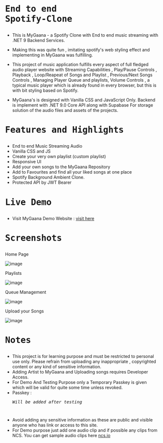 # <pre>End to end Spotify-Clone</pre>

- This is MyGaana - a Spotify Clone with End to end music streaming with .NET 9 Backend Services.

- Making this was quite fun , imitating spotify's web styling effect and implementing in MyGaana was fulfilling.

-  This project of music application fulfills every aspect of full fledged audio player website with Streaming Capabilities , Play/Pause Controls , Playback , Loop/Reapeat of Songs and Playlist , Previous/Next Songs Controls , Managing Player Queue and playlists, Volume Controls , a typical music player which is already found in every browser, but this is with bit styling based on Spotify.

-  MyGaana's is designed with Vanilla CSS and JavaScript Only. Backend is implement with .NET 9.0 Core API along with Supabase For storage solution of the audio files and assets of the projects.

# <pre>Features and Highlights</pre>

- End to end Music Streaming Audio
- Vanilla CSS and JS
- Create your very own playlist (custom playlist)
- Responsive UI
- Add your own songs to the MyGaana Repository
- Add to Favourites and find all your liked songs at one place
- Spotify Background Ambient Clone.
- Protected API by JWT Bearer

# <pre>Live Demo</pre>

- Visit MyGaana Demo Website : <a href="https://mygaana.runasp.net/">visit here</a>

# <pre>Screenshots</pre>

Home Page

![image](https://github.com/user-attachments/assets/aea55a3b-d852-4b0a-b6ea-3f2529c8a902)

Playlists

![image](https://github.com/user-attachments/assets/4b2329a6-bb40-430b-8ebb-da3347cb88af)

Queue Management

![image](https://github.com/user-attachments/assets/2f25a33e-88b4-42c4-a49c-a0dabd208ffa)

Upload your Songs

![image](https://github.com/user-attachments/assets/9217b6d2-c879-4d30-8713-9f5f32276604)

# <pre>Notes</pre>

- This project is for learning purpose and must be restricted to personal use only. Please refrain from uploading any inappropriate , copyrighted content or any kind of sensitive information.
- Adding Artist to MyGaana and Uploading songs requires Developer Access.
- For Demo And Testing Purpose only a Temporary Passkey is given which will be valid for quite some time unless revoked.
- Passkey : <i><pre>Will be added after testing<pre></i>
- Avoid adding any sensitive information as these are public and visible anyone who has link or access to this site.
- For Demo purpose just add one audio clip and if possible any clips from NCS. You can get sample audio clips here <a href="https://ncs.io/">ncs.io</a>
